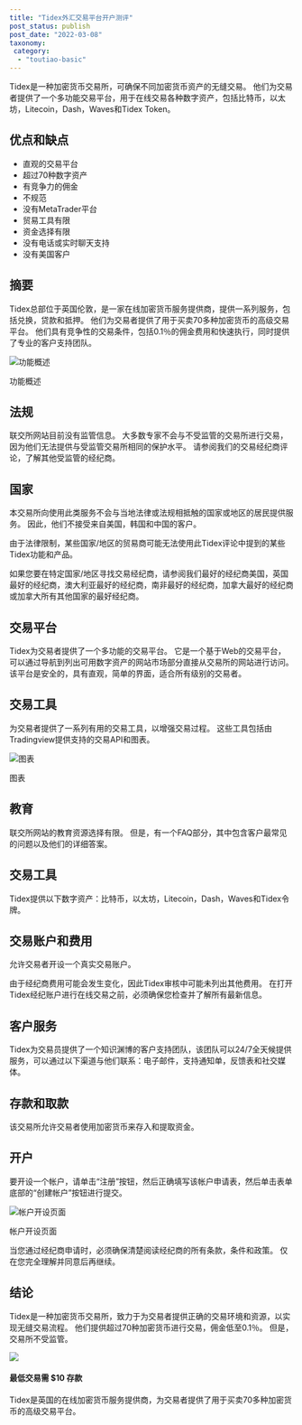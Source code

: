 ```yaml
---
title: "Tidex外汇交易平台开户测评"
post_status: publish
post_date: "2022-03-08"
taxonomy:
 category: 
  - "toutiao-basic"
---
```


Tidex是一种加密货币交易所，可确保不同加密货币资产的无缝交易。 他们为交易者提供了一个多功能交易平台，用于在线交易各种数字资产，包括比特币，以太坊，Litecoin，Dash，Waves和Tidex Token。

## 优点和缺点
- 直观的交易平台
- 超过70种数字资产
- 有竞争力的佣金
- 不规范
- 没有MetaTrader平台
- 贸易工具有限
- 资金选择有限
- 没有电话或实时聊天支持
- 没有美国客户


## 摘要

Tidex总部位于英国伦敦，是一家在线加密货币服务提供商，提供一系列服务，包括兑换，贷款和抵押。 他们为交易者提供了用于买卖70多种加密货币的高级交易平台。 他们具有竞争性的交易条件，包括0.1％的佣金费用和快速执行，同时提供了专业的客户支持团队。

![功能概述](https://cdn.fendou.la/funstoutiao/2020/11/Tidex-Review-Features-Overview-1024x251.jpg "功能概述")

功能概述

## 法规

联交所网站目前没有监管信息。 大多数专家不会与不受监管的交易所进行交易，因为他们无法提供与受监管交易所相同的保护水平。 请参阅我们的交易经纪商评论，了解其他受监管的经纪商。

## 国家

本交易所向使用此类服务​​不会与当地法律或法规相抵触的国家或地区的居民提供服务。 因此，他们不接受来自美国，韩国和中国的客户。

由于法律限制，某些国家/地区的贸易商可能无法使用此Tidex评论中提到的某些Tidex功能和产品。

如果您要在特定国家/地区寻找交易经纪商，请参阅我们最好的经纪商美国，英国最好的经纪商，澳大利亚最好的经纪商，南非最好的经纪商，加拿大最好的经纪商或加拿大所有其他国家的最好经纪商。

## 交易平台

Tidex为交易者提供了一个多功能的交易平台。 它是一个基于Web的交易平台，可以通过导航到列出可用数字资产的网站市场部分直接从交易所的网站进行访问。 该平台是安全的，具有直观，简单的界面，适合所有级别的交易者。

## 交易工具

为交易者提供了一系列有用的交易工具，以增强交易过程。 这些工具包括由Tradingview提供支持的交易API和图表。

![图表](https://cdn.fendou.la/funstoutiao/2020/11/Tidex-Review-Charts.jpg "图表")

图表

## 教育

联交所网站的教育资源选择有限。 但是，有一个FAQ部分，其中包含客户最常见的问题以及他们的详细答案。

## 交易工具

Tidex提供以下数字资产：比特币，以太坊，Litecoin，Dash，Waves和Tidex令牌。

## 交易账户和费用

允许交易者开设一个真实交易账户。

由于经纪商费用可能会发生变化，因此Tidex审核中可能未列出其他费用。 在打开Tidex经纪账户进行在线交易之前，必须确保您检查并了解所有最新信息。

## 客户服务

Tidex为交易员提供了一个知识渊博的客户支持团队，该团队可以24/7全天候提供服务，可以通过以下渠道与他们联系：电子邮件，支持通知单，反馈表和社交媒体。

## 存款和取款

该交易所允许交易者使用加密货币来存入和提取资金。

## 开户

要开设一个帐户，请单击“注册”按钮，然后正确填写该帐户申请表，然后单击表单底部的“创建帐户”按钮进行提交。

![帐户开设页面](https://cdn.fendou.la/funstoutiao/2020/11/Tidex-Review-Account-Opening-Page-365x1024.jpg "帐户开设页面")

帐户开设页面

当您通过经纪商申请时，必须确保清楚阅读经纪商的所有条款，条件和政策。 仅在您完全理解并同意后再继续。

## 结论

Tidex是一种加密货币交易所，致力于为交易者提供正确的交易环境和资源，以实现无缝交易流程。 他们提供超过70种加密货币进行交易，佣金低至0.1％。 但是，交易所不受监管。

![](https://cdn.fendou.la/funstoutiao/2020/11/Tidex-Logo.png)

#### 最低交易需 $10 存款

Tidex是英国的在线加密货币服务提供商，为交易者提供了用于买卖70多种加密货币的高级交易平台。
